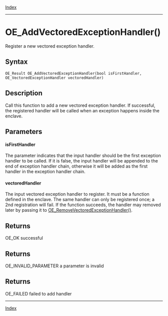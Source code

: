 [Index](index.md)

---
# OE_AddVectoredExceptionHandler()

Register a new vectored exception handler.

## Syntax

    OE_Result OE_AddVectoredExceptionHandler(bool isFirstHandler, OE_VectoredExceptionHandler vectoredHandler)
## Description 

Call this function to add a new vectored exception handler. If successful, the registered handler will be called when an exception happens inside the enclave.



## Parameters

#### isFirstHandler

The parameter indicates that the input handler should be the first exception handler to be called. If it is false, the input handler will be appended to the end of exception handler chain, otherwise it will be added as the first handler in the exception handler chain.

#### vectoredHandler

The input vectored exception handler to register. It must be a function defined in the enclave. The same handler can only be registered once; a 2nd registration will fail. If the function succeeds, the handler may removed later by passing it to [OE_RemoveVectoredExceptionHandler()](enclave_8h_a75f6d6d398fec83bbee02151806f4e43_1a75f6d6d398fec83bbee02151806f4e43.md).

## Returns

OE_OK successful

## Returns

OE_INVALID_PARAMETER a parameter is invalid

## Returns

OE_FAILED failed to add handler

---
[Index](index.md)


